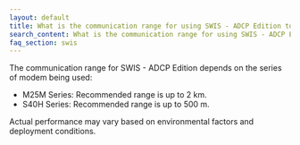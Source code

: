 ```yaml
---
layout: default
title: What is the communication range for using SWIS - ADCP Edition to download data?
search_content: What is the communication range for using SWIS - ADCP Edition to download data?
faq_section: swis
---
```


The communication range for SWIS - ADCP Edition depends on the series of modem being used:
- M25M Series: Recommended range is up to 2 km.
- S40H Series: Recommended range is up to 500 m.

Actual performance may vary based on environmental factors and deployment conditions.

